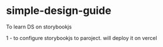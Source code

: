 # simple-design-guide
To learn DS on storybookjs

1 - to configure storybookjs to paroject. will deploy it on vercel
